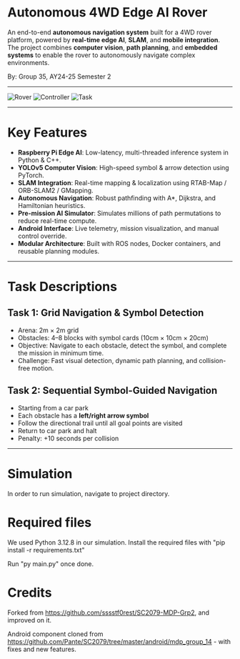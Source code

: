 # Autonomous 4WD Edge AI Rover

An end-to-end **autonomous navigation system** built for a 4WD rover platform, powered by **real-time edge AI**, **SLAM**, and **mobile integration**. The project combines **computer vision**, **path planning**, and **embedded systems** to enable the rover to autonomously navigate complex environments.

By: Group 35, AY24-25 Semester 2

---

![Rover](pictures/)
![Controller](pictures/)
![Task](pictures/)

---

# Key Features

- **Raspberry Pi Edge AI**: Low-latency, multi-threaded inference system in Python & C++.
- **YOLOv5 Computer Vision**: High-speed symbol & arrow detection using PyTorch.
- **SLAM Integration**: Real-time mapping & localization using RTAB-Map / ORB-SLAM2 / GMapping.
- **Autonomous Navigation**: Robust pathfinding with A*, Dijkstra, and Hamiltonian heuristics.
- **Pre-mission AI Simulator**: Simulates millions of path permutations to reduce real-time compute.
- **Android Interface**: Live telemetry, mission visualization, and manual control override.
- **Modular Architecture**: Built with ROS nodes, Docker containers, and reusable planning modules.

---

# Task Descriptions

## Task 1: Grid Navigation & Symbol Detection

- Arena: 2m × 2m grid
- Obstacles: 4–8 blocks with symbol cards (10cm × 10cm × 20cm)
- Objective: Navigate to each obstacle, detect the symbol, and complete the mission in minimum time.
- Challenge: Fast visual detection, dynamic path planning, and collision-free motion.

## Task 2: Sequential Symbol-Guided Navigation

- Starting from a car park
- Each obstacle has a **left/right arrow symbol**
- Follow the directional trail until all goal points are visited
- Return to car park and halt
- Penalty: +10 seconds per collision

---

# Simulation
In order to run simulation, navigate to project directory.

# Required files
We used Python 3.12.8 in our simulation. 
Install the required files with "pip install -r requirements.txt"

Run "py main.py" once done.

# Credits
Forked from https://github.com/sssstf0rest/SC2079-MDP-Grp2, and improved on it.

Android component cloned from https://github.com/Pante/SC2079/tree/master/android/mdp_group_14 - with fixes and new features.
